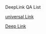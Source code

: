 
DeepLink QA List


[universal Link](https://yonddy.github.io/universal_link_QA.html)

[Deep Link](https://yonddy.github.io/wanted_link.html)

